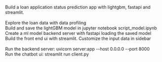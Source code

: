 Build a loan application status prediction app with lightgbm, fastapi and streamlit.\
\
Explore the loan data with data profiling\
Build and save the lightGBM model in jupyter notebook script_model.ipynb\
Create a ml model backend server with fastapi loading the saved model\
Build the front end ui with streamlit. Customize the input data in sidebar\
\
Run the backend server: uvicorn server:app --host 0.0.0.0 --port 8000\
Run the chatbot ui: streamlit run client.py

